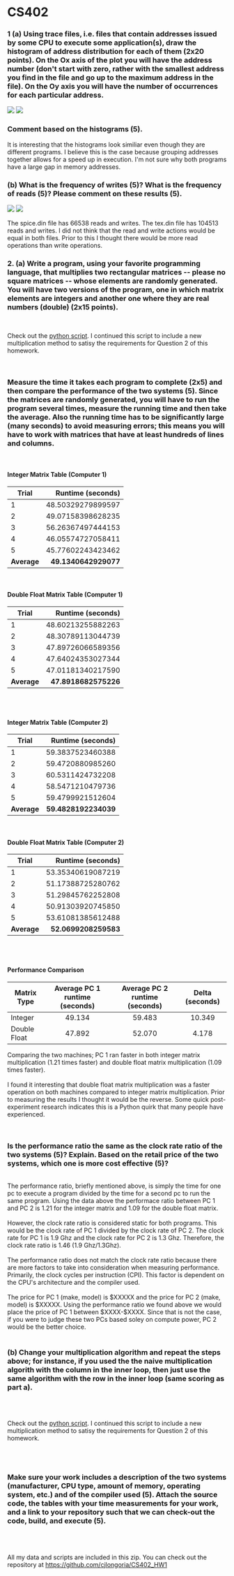# CS402


### 1 (a) Using trace files, i.e. files that contain addresses issued by some CPU to execute some application(s), draw the histogram of address distribution for each of them (2x20 points). On the Ox axis of the plot you will have the address number (don't start with zero, rather with the smallest address you find in the file and go up to the maximum address in the file). On the Oy axis you will have the number of occurrences for each particular address. 

<img src="images/Hw1_hist1_spice.png">
<img src="images/Hw1_hist1_tex.png">

### Comment based on the histograms (5). 
It is interesting that the histograms look similiar even though they are different programs. I believe this is the case because grouping addresses together allows for a speed up in execution. I'm not sure why both programs have a large gap in memory addresses.

### (b) What is the frequency of writes (5)? What is the frequency of reads (5)? Please comment on these results (5). 

<img src="images/Hw1_bar_spice.png">
<img src="images/Hw1_bar_tex.png">

The spice.din file has 66538 reads and writes. The tex.din file has 104513 reads and writes. I did not think that the read and write actions would be equal in both files. Prior to this I thought there would be more read operations than write operations.

### 2. (a) Write a program, using your favorite programming language, that multiplies two rectangular matrices -- please no square matrices -- whose elements are randomly generated. You will have two versions of the program, one in which matrix elements are integers and another one where they are real numbers (double) (2x15 points). 

<br>

Check out the [python script](scripts/matrix.py). I continued this script to include a new multiplication method to satisy the requirements for Question 2 of this homework. 

<br>

### Measure the time it takes each program to complete (2x5) and then compare the performance of the two systems (5). Since the matrices are randomly generated, you will have to run the program several times, measure the running time and then take the average. Also the running time has to be significantly large (many seconds) to avoid measuring errors; this means you will have to work with matrices that have at least hundreds of lines and columns.  

<br>

#### **Integer Matrix Table (Computer 1)**

| Trial | Runtime (seconds)       
| ----|-------------:
| 1| 48.50329279899597 
| 2| 49.07158398628235       
| 3| 56.26367497444153
| 4| 46.05574727058411
| 5| 45.77602243423462
|**Average**| **49.1340642929077**


<br>

#### **Double Float Matrix Table (Computer 1)**

| Trial | Runtime (seconds)       
| ----|-------------:
| 1| 48.60213255882263 
| 2| 48.30789113044739       
| 3| 47.89726066589356
| 4| 47.64024353027344
| 5| 47.01181340217590
|**Average**| **47.8918682575226**

<br>
<br>

#### **Integer Matrix Table (Computer 2)**

| Trial | Runtime (seconds)       
| ----|-------------:
| 1|  59.3837523460388
| 2|  59.4720880985260    
| 3|  60.5311424732208
| 4|  58.5471210479736
| 5|  59.4799921512604
|**Average**| **59.4828192234039**

<br>

#### **Double Float Matrix Table (Computer 2)**

| Trial | Runtime (seconds)       
| ----|-------------:
| 1|  53.35340619087219
| 2|  51.17388725280762      
| 3|  51.29845762252808
| 4|  50.91303920745850
| 5|  53.61081385612488
|**Average**| **52.0699208259583**

<br>
<br>

#### **Performance Comparison**

| Matrix Type| Average PC 1 runtime (seconds)| Average PC 2 runtime (seconds)| Delta (seconds)|
|--------|:--------:|:--------:|:----:|
|Integer| 49.134 | 59.483 | 10.349
|Double Float| 47.892| 52.070| 4.178

Comparing the two machines; PC 1 ran faster in both integer matrix multiplication (1.21 times faster) and double float matrix multiplication (1.09 times faster). 
<br>
<br>
I found it interesting that double float matrix multiplication was a faster operation on both machines compared to integer matrix multiplication. Prior to measuring the results I thought it would be the reverse. Some quick post-experiment research indicates this is a Python quirk that many people have experienced.

<br>

### Is the performance ratio the same as the clock rate ratio of the two systems (5)? Explain. Based on the retail price of the two systems, which one is more cost effective (5)? 
<br>
The performance ratio, briefly mentioned above, is simply the time for one pc to execute a program divided by the time for a second pc to run the same program. Using the data above the performace ratio between PC 1 and PC 2 is 1.21 for the integer matrix and 1.09 for the double float matrix. 
<br>
<br>
However, the clock rate ratio is considered static for both programs. This would be the clock rate of PC 1 divided by the clock rate of PC 2. The clock rate for PC 1 is 1.9 Ghz and the clock rate for PC 2 is 1.3 Ghz. Therefore, the clock rate ratio is 1.46 (1.9 Ghz/1.3Ghz).
<br>
<br>
The performance ratio does not match the clock rate ratio because there are more factors to take into consideration when measuring performance. Primarily, the clock cycles per instruction (CPI). This factor is dependent on the CPU's architecture and the compiler used. 
<br>
<br>
The price for PC 1 (make, model) is $XXXXX and the price for PC 2 (make, model) is $XXXXX. Using the performance ratio we found above we would place the price of PC 1 between $XXXX-$XXXX. Since that is not the case, if you were to judge these two PCs based soley on compute power, PC 2 would be the better choice.
<br>
<br>

###  (b) Change your multiplication algorithm and repeat the steps above; for instance, if you used the the naive multiplication algorith with the column in the inner loop, then just use the same algorithm with the row in the inner loop (same scoring as part a).
<br>
<br>

Check out the [python script](scripts/matrix.py). I continued this script to include a new multiplication method to satisy the requirements for Question 2 of this homework. 

<br>
<br>

### Make sure your work includes a description of the two systems (manufacturer, CPU type, amount of memory, operating system, etc.) and of the compiler used (5). Attach the source code, the tables with your time measurements for your work, and a link to your repository such that we can check-out the code, build, and execute (5). 

<br>
<br>

All my data and scripts are included in this zip. You can check out the repository at https://github.com/cjlongoria/CS402_HW1